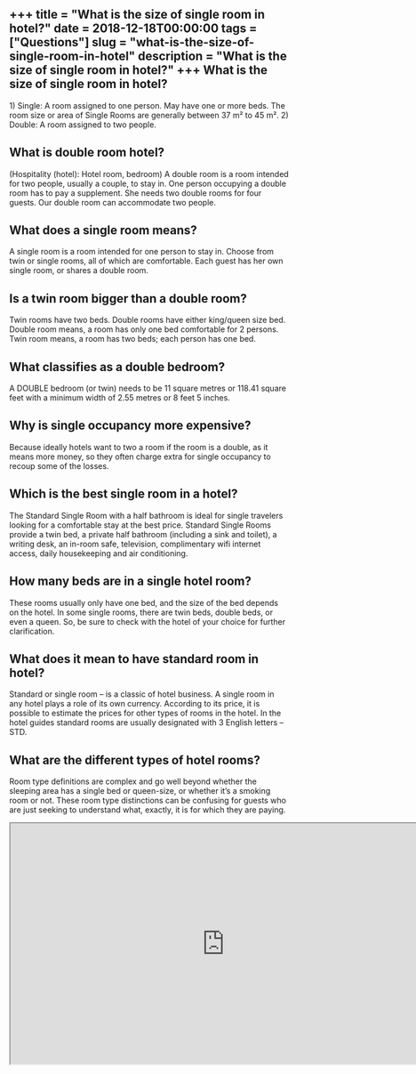 +++
title = "What is the size of single room in hotel?"
date = 2018-12-18T00:00:00
tags = ["Questions"]
slug = "what-is-the-size-of-single-room-in-hotel"
description = "What is the size of single room in hotel?"
+++
What is the size of single room in hotel?
-----------------------------------------

1\) Single: A room assigned to one person. May have one or more beds. The room size or area of Single Rooms are generally between 37 m² to 45 m². 2) Double: A room assigned to two people.

What is double room hotel?
--------------------------

(Hospitality (hotel): Hotel room, bedroom) A double room is a room intended for two people, usually a couple, to stay in. One person occupying a double room has to pay a supplement. She needs two double rooms for four guests. Our double room can accommodate two people.

What does a single room means?
------------------------------

A single room is a room intended for one person to stay in. Choose from twin or single rooms, all of which are comfortable. Each guest has her own single room, or shares a double room.

Is a twin room bigger than a double room?
-----------------------------------------

Twin rooms have two beds. Double rooms have either king/queen size bed. Double room means, a room has only one bed comfortable for 2 persons. Twin room means, a room has two beds; each person has one bed.

What classifies as a double bedroom?
------------------------------------

A DOUBLE bedroom (or twin) needs to be 11 square metres or 118.41 square feet with a minimum width of 2.55 metres or 8 feet 5 inches.

Why is single occupancy more expensive?
---------------------------------------

Because ideally hotels want to two a room if the room is a double, as it means more money, so they often charge extra for single occupancy to recoup some of the losses.

Which is the best single room in a hotel?
-----------------------------------------

The Standard Single Room with a half bathroom is ideal for single travelers looking for a comfortable stay at the best price. Standard Single Rooms provide a twin bed, a private half bathroom (including a sink and toilet), a writing desk, an in-room safe, television, complimentary wifi internet access, daily housekeeping and air conditioning.

How many beds are in a single hotel room?
-----------------------------------------

These rooms usually only have one bed, and the size of the bed depends on the hotel. In some single rooms, there are twin beds, double beds, or even a queen. So, be sure to check with the hotel of your choice for further clarification.

What does it mean to have standard room in hotel?
-------------------------------------------------

Standard or single room – is a classic of hotel business. A single room in any hotel plays a role of its own currency. According to its price, it is possible to estimate the prices for other types of rooms in the hotel. In the hotel guides standard rooms are usually designated with 3 English letters – STD.

What are the different types of hotel rooms?
--------------------------------------------

Room type definitions are complex and go well beyond whether the sleeping area has a single bed or queen-size, or whether it’s a smoking room or not. These room type distinctions can be confusing for guests who are just seeking to understand what, exactly, it is for which they are paying.

<iframe allow="accelerometer; autoplay; clipboard-write; encrypted-media; gyroscope; picture-in-picture" allowfullscreen="" class="__youtube_prefs__  epyt-is-override  no-lazyload" data-no-lazy="1" data-origheight="433" data-origwidth="770" data-skipgform_ajax_framebjll="" height="433" id="_ytid_67677" loading="lazy" src="https://www.youtube.com/embed/u1igFtQ9WVI?enablejsapi=1&autoplay=0&cc_load_policy=0&cc_lang_pref=&iv_load_policy=1&loop=0&modestbranding=0&rel=1&fs=1&playsinline=0&autohide=2&theme=dark&color=red&controls=1&" title="YouTube player" width="770"></iframe>